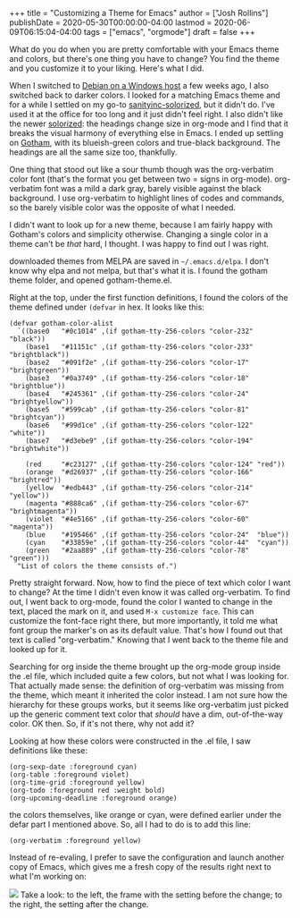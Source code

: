 +++
title = "Customizing a Theme for Emacs"
author = ["Josh Rollins"]
publishDate = 2020-05-30T00:00:00-04:00
lastmod = 2020-06-09T06:15:04-04:00
tags = ["emacs", "orgmode"]
draft = false
+++

What do you do when you are pretty comfortable with your Emacs theme and colors, but there's one thing you have to change? You find the theme and you customize it to your liking. Here's what I did.

<!--more-->

When I switched to [Debian on a Windows host](https://joshrollinswrites.com/help-desk-head-desk/20200522/) a few weeks ago, I also switched back to darker colors. I looked for a matching Emacs theme and for a while I settled on my go-to [sanityinc-solorized](https://github.com/purcell/color-theme-sanityinc-solarized), but it didn't do. I've used it at the office for too long and it just didn't feel right. I also didn't like the newer [solorized](https://github.com/bbatsov/solarized-emacs): the headings change size in org-mode and I find that it breaks the visual harmony of everything else in Emacs. I ended up settling on [Gotham](https://emacsthemes.com/themes/gotham-theme.html), with its blueish-green colors and true-black background. The headings are all the same size too, thankfully.

One thing that stood out like a sour thumb though was the org-verbatim color font (that's the format you get between two = signs in org-mode). org-verbatim font was a mild a dark gray, barely visible against the black background. I use org-verbatim to highlight lines of codes and commands, so the barely visible color was the opposite of what I needed.

I didn't want to look up for a new theme, because I am fairly happy with Gotham's colors and simplicity otherwise. Changing a single color in a theme can't be _that_ hard, I thought. I was happy to find out I was right.

downloaded themes from MELPA are saved in `~/.emacs.d/elpa`. I don't know why elpa and not melpa, but that's what it is. I found the gotham theme folder, and opened gotham-theme.el.

Right at the top, under the first function definitions, I found the colors of the theme defined under  `(defvar` in hex. It looks like this:

```nil
(defvar gotham-color-alist
  `((base0   "#0c1014" ,(if gotham-tty-256-colors "color-232" "black"))
    (base1   "#11151c" ,(if gotham-tty-256-colors "color-233" "brightblack"))
    (base2   "#091f2e" ,(if gotham-tty-256-colors "color-17"  "brightgreen"))
    (base3   "#0a3749" ,(if gotham-tty-256-colors "color-18"  "brightblue"))
    (base4   "#245361" ,(if gotham-tty-256-colors "color-24"  "brightyellow"))
    (base5   "#599cab" ,(if gotham-tty-256-colors "color-81"  "brightcyan"))
    (base6   "#99d1ce" ,(if gotham-tty-256-colors "color-122" "white"))
    (base7   "#d3ebe9" ,(if gotham-tty-256-colors "color-194" "brightwhite"))

    (red     "#c23127" ,(if gotham-tty-256-colors "color-124" "red"))
    (orange  "#d26937" ,(if gotham-tty-256-colors "color-166" "brightred"))
    (yellow  "#edb443" ,(if gotham-tty-256-colors "color-214" "yellow"))
    (magenta "#888ca6" ,(if gotham-tty-256-colors "color-67"  "brightmagenta"))
    (violet  "#4e5166" ,(if gotham-tty-256-colors "color-60"  "magenta"))
    (blue    "#195466" ,(if gotham-tty-256-colors "color-24"  "blue"))
    (cyan    "#33859e" ,(if gotham-tty-256-colors "color-44"  "cyan"))
    (green   "#2aa889" ,(if gotham-tty-256-colors "color-78"  "green")))
  "List of colors the theme consists of.")
```

Pretty straight forward. Now, how to find the piece of text which color I want to change? At the time I didn't even know it was called org-verbatim. To find out, I went back to org-mode, found the color I wanted to change in the text, placed the mark on it, and used `M-x customize face`. This can customize the font-face right there, but more importantly, it told me what font group the marker's on as its default value. That's how I found out that text is called "org-verbatim." Knowing that I went back to the theme file and looked up for it.

Searching for org inside the theme brought up the org-mode group inside the .el file, which included quite a few colors, but not what I was looking for. That actually made sense: the definition of org-verbatim was missing from the theme, which meant it inherited the color instead. I am not sure how the hierarchy for these groups works, but it seems like org-verbatim just picked up the generic comment text color that _should_ have a dim, out-of-the-way color. OK then. So, if it's not there, why not add it?

Looking at how these colors were constructed in the .el file, I saw definitions like these:

```nil
(org-sexp-date :foreground cyan)
(org-table :foreground violet)
(org-time-grid :foreground yellow)
(org-todo :foreground red :weight bold)
(org-upcoming-deadline :foreground orange)
```

the colors themselves, like orange or cyan, were defined earlier under the defar part I mentioned above. So, all I had to do is to add this line:

```nil
(org-verbatim :foreground yellow)
```

Instead of re-evaling, I prefer to save the configuration and launch another copy of Emacs, which gives me a fresh copy of the results right next to what I'm working on:

![](/ox-hugo/20200528.png)
Take a look: to the left, the frame with the setting before the change; to the right, the setting after the change.
